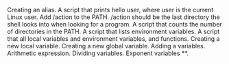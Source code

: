 Creating an alias. 
A script that prints hello user, where user is the current Linux user.
Add /action to the PATH. /action should be the last directory the shell looks into when looking for a program.
A script that counts the number of directories in the PATH.
A script that lists environment variables.
A script that all local variables and environment variables, and functions.
Creating a new local variable.
Creating a new global variable.
Adding a variables. Arithmetic expression.
Dividing variables.
Exponent variables **.
